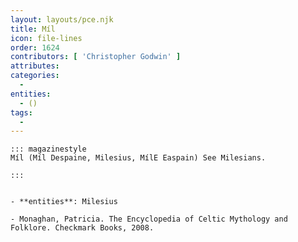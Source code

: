 ```yaml
---
layout: layouts/pce.njk
title: Míl
icon: file-lines
order: 1624
contributors: [ 'Christopher Godwin' ]
attributes:
categories:
  - 
entities:
  - ()
tags:
  - 
---
```

``` tab [group1:Info]
::: magazinestyle
Míl (Míl Despaine, Milesius, MílE Easpain) See Milesians.

:::
```
``` tab [group1:Attributes]
```
``` tab [group1:Entities]
- **entities**: Milesius
```
``` tab [group1:Sources]
- Monaghan, Patricia. The Encyclopedia of Celtic Mythology and Folklore. Checkmark Books, 2008.
```
